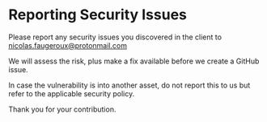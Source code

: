# Reporting Security Issues

Please report any security issues you discovered in the client to nicolas.faugeroux@protonmail.com

We will assess the risk, plus make a fix available before we create a GitHub issue.

In case the vulnerability is into another asset, do not report this to us but refer to the applicable security policy.

Thank you for your contribution.